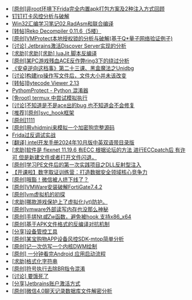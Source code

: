 + [[原创]非root环境下Frida完全内置apk打包方案及2种注入方式回顾](https://bbs.kanxue.com/thread-284482.htm)
+ [钉钉打卡风控分析与破解](https://bbs.kanxue.com/thread-276154.htm)
+ [Win32汇编学习笔记02.RadAsm和联合编译](https://bbs.kanxue.com/thread-285089.htm)
+ [[转帖]Reko Decompiler 0.11.6（5楼）](https://bbs.kanxue.com/thread-278705.htm)
+ [[原创]VMProtect本地授权锁的分析与破解(基于Q*量子网络验证例子)](https://bbs.kanxue.com/thread-285076.htm)
+ [[讨论] Jetbrains激活Discover Server实现的分析](https://bbs.kanxue.com/thread-283941.htm)
+ [[求助][求助][求助] luaJit 脚本反编译](https://bbs.kanxue.com/thread-284922.htm)
+ [[原创]某PC游戏残血ACE反作弊ring3下的绕过分析](https://bbs.kanxue.com/thread-284667.htm)
+ [《安卓逆向这档事》第二十三课、黑盒魔法之Unidbg](https://bbs.kanxue.com/thread-285073.htm)
+ [[讨论]构建irp操作写文件后，文件大小并未该改变](https://bbs.kanxue.com/thread-285088.htm)
+ [[转帖]Bytecode Viewer 2.13](https://bbs.kanxue.com/thread-285092.htm)
+ [PythomProtect - Python 混淆器](https://bbs.kanxue.com/thread-285032.htm)
+ [[免root] termux 中尝试模拟执行](https://bbs.kanxue.com/thread-285091.htm)
+ [[讨论]不知道是不是ace出的bug  也不知道会不会修复](https://bbs.kanxue.com/thread-285084.htm)
+ [[推荐][原创]svc_hook框架](https://bbs.kanxue.com/thread-284713.htm)
+ [[原创]1111](https://bbs.kanxue.com/thread-285033.htm)
+ [[原创]用vhidmini来模拟一个加密狗完整源码](https://bbs.kanxue.com/thread-284957.htm)
+ [Frida过反调试实战](https://bbs.kanxue.com/thread-284838.htm)
+ [[翻译] intel开发手册2024年10月版中英双语带目录版](https://bbs.kanxue.com/thread-285029.htm)
+ [[求助]软件是 flexnet 11.19.6 有ECC 根据论坛的方法 进行ECCpatch后 有许可 但是新建文件或者打开文件闪退，](https://bbs.kanxue.com/thread-284416.htm)
+ [[原创]学习PE文件后的第一次实践项目之DLL反射型注入](https://bbs.kanxue.com/thread-284843.htm)
+ [【开课啦】数字取证训练营：打造数据安全领域核心竞争力](https://bbs.kanxue.com/thread-284865.htm)
+ [[原创]哦豁！微信被人挤下线了？](https://bbs.kanxue.com/thread-273129.htm)
+ [[原创]VMWare安装破解FortiGate7.4.2](https://bbs.kanxue.com/thread-284794.htm)
+ [[原创]vm虚拟机的初探](https://bbs.kanxue.com/thread-284883.htm)
+ [[求助]哪款游戏保护上了虚拟化(vt)防护。](https://bbs.kanxue.com/thread-284987.htm)
+ [[原创]vmware外部读写内存也没那么神秘](https://bbs.kanxue.com/thread-284956.htm)
+ [[原创]手搓Nt*或Zw*函数，避免被hook 支持x86_x64](https://bbs.kanxue.com/thread-284264.htm)
+ [[原创]基于APK文件格式的反编译对抗机制](https://bbs.kanxue.com/thread-272045.htm)
+ [[分享]设备管控工具](https://bbs.kanxue.com/thread-285094.htm)
+ [[原创]某宝购物APP设备风控SDK-mtop简单分析](https://bbs.kanxue.com/thread-284241.htm)
+ [[原创]记一次仿写一个内核DWM绘制](https://bbs.kanxue.com/thread-279167.htm)
+ [[原创] 一分钟看完Android 应用启动流程](https://bbs.kanxue.com/thread-284686.htm)
+ [[求助]格式化字符串](https://bbs.kanxue.com/thread-284917.htm)
+ [[原创]符号执行去除BR指令混淆](https://bbs.kanxue.com/thread-280737.htm)
+ [[讨论] 要饿死了](https://bbs.kanxue.com/thread-284422.htm)
+ [[分享]Jetbrains账户激活方式](https://bbs.kanxue.com/thread-284298.htm)
+ [[原创]微信4.0聊天记录数据库文件解密分析](https://bbs.kanxue.com/thread-284417.htm)
